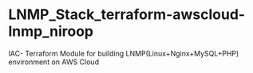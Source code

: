 # LNMP_Stack_terraform-awscloud-lnmp_niroop
IAC- Terraform Module for building LNMP(Linux+Nginx+MySQL+PHP) environment on AWS Cloud
